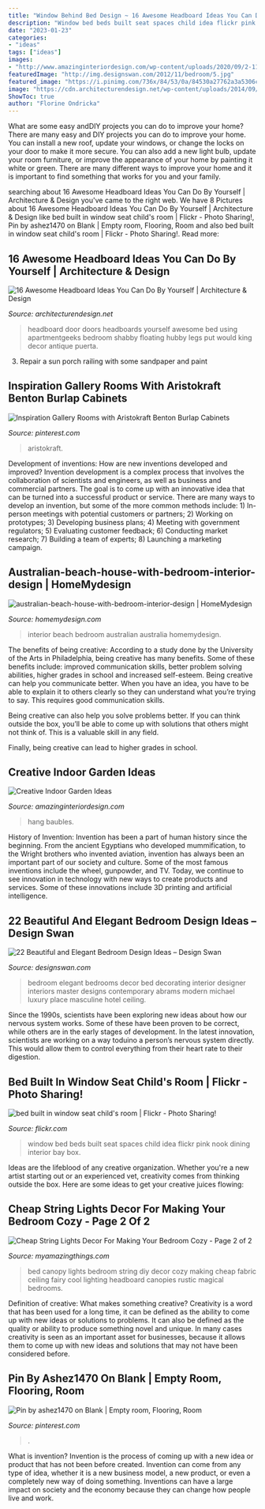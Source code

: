 ```yaml
---
title: "Window Behind Bed Design ~ 16 Awesome Headboard Ideas You Can Do By Yourself"
description: "Window bed beds built seat spaces child idea flickr pink nook dining interior bay box"
date: "2023-01-23"
categories:
- "ideas"
tags: ["ideas"]
images:
- "http://www.amazinginteriordesign.com/wp-content/uploads/2020/09/2-11-623x1024.jpg"
featuredImage: "http://img.designswan.com/2012/11/bedroom/5.jpg"
featured_image: "https://i.pinimg.com/736x/84/53/0a/84530a27762a3a5306c672cab33430dd.jpg"
image: "https://cdn.architecturendesign.net/wp-content/uploads/2014/09/93.jpg"
ShowToc: true
author: "Florine Ondricka"
---
```



What are some easy andDIY projects you can do to improve your home?
There are many easy and DIY projects you can do to improve your home. You can install a new roof, update your windows, or change the locks on your door to make it more secure. You can also add a new light bulb, update your room furniture, or improve the appearance of your home by painting it white or green. There are many different ways to improve your home and it is important to find something that works for you and your family.

	

		
searching about 16 Awesome Headboard Ideas You Can Do By Yourself | Architecture &amp; Design you've came to the right web. We have 8 Pictures about 16 Awesome Headboard Ideas You Can Do By Yourself | Architecture &amp; Design like bed built in window seat child&#039;s room | Flickr - Photo Sharing!, Pin by ashez1470 on Blank | Empty room, Flooring, Room and also bed built in window seat child&#039;s room | Flickr - Photo Sharing!. Read more:
		
    
## 16 Awesome Headboard Ideas You Can Do By Yourself | Architecture &amp; Design

<img loading=lazy src="https://cdn.architecturendesign.net/wp-content/uploads/2014/09/93.jpg" onerror="this.onerror=null;this.src='https://tse1.mm.bing.net/th?id=OIP.X9VfwjRooIgYcQtYlLfohwHaJ4&amp;pid=15.1';" alt="16 Awesome Headboard Ideas You Can Do By Yourself | Architecture &amp; Design">

_Source: architecturendesign.net_

>headboard door doors headboards yourself awesome bed using apartmentgeeks bedroom shabby floating hubby legs put would king decor antique puerta. 

	

3. Repair a sun porch railing with some sandpaper and paint

    
## Inspiration Gallery Rooms With Aristokraft Benton Burlap Cabinets

<img loading=lazy src="https://i.pinimg.com/736x/84/53/0a/84530a27762a3a5306c672cab33430dd.jpg" onerror="this.onerror=null;this.src='https://tse4.mm.bing.net/th?id=OIP.OiQrUosW7xGPj3VXhqcogQHaFj&amp;pid=15.1';" alt="Inspiration Gallery Rooms with Aristokraft Benton Burlap Cabinets">

_Source: pinterest.com_

>aristokraft. 

	

Development of inventions: How are new inventions developed and improved?
Invention development is a complex process that involves the collaboration of scientists and engineers, as well as business and commercial partners. The goal is to come up with an innovative idea that can be turned into a successful product or service. There are many ways to develop an invention, but some of the more common methods include: 1) In-person meetings with potential customers or partners; 2) Working on prototypes; 3) Developing business plans; 4) Meeting with government regulators; 5) Evaluating customer feedback; 6) Conducting market research; 7) Building a team of experts; 8) Launching a marketing campaign.

    
## Australian-beach-house-with-bedroom-interior-design | HomeMydesign

<img loading=lazy src="https://homemydesign.com/wp-content/uploads/2012/11/australian-beach-house-with-bedroom-interior-design.jpg" onerror="this.onerror=null;this.src='https://tse2.mm.bing.net/th?id=OIP.6TfXGnWLNbvj_LBZFDWQkAHaK6&amp;pid=15.1';" alt="australian-beach-house-with-bedroom-interior-design | HomeMydesign">

_Source: homemydesign.com_

>interior beach bedroom australian australia homemydesign. 

	

The benefits of being creative:
According to a study done by the University of the Arts in Philadelphia, being creative has many benefits. Some of these benefits include: improved communication skills, better problem solving abilities, higher grades in school and increased self-esteem.
Being creative can help you communicate better. When you have an idea, you have to be able to explain it to others clearly so they can understand what you’re trying to say. This requires good communication skills.

Being creative can also help you solve problems better. If you can think outside the box, you’ll be able to come up with solutions that others might not think of. This is a valuable skill in any field.

Finally, being creative can lead to higher grades in school.

    
## Creative Indoor Garden Ideas

<img loading=lazy src="http://www.amazinginteriordesign.com/wp-content/uploads/2020/09/2-11-623x1024.jpg" onerror="this.onerror=null;this.src='https://tse4.mm.bing.net/th?id=OIP.ZBhwvlhIERYrzhwZO_zY3QHaML&amp;pid=15.1';" alt="Creative Indoor Garden Ideas">

_Source: amazinginteriordesign.com_

>hang baubles. 

	

History of Invention:
Invention has been a part of human history since the beginning. From the ancient Egyptians who developed mummification, to the Wright brothers who invented aviation, invention has always been an important part of our society and culture. Some of the most famous inventions include the wheel, gunpowder, and TV. Today, we continue to see innovation in technology with new ways to create products and services. Some of these innovations include 3D printing and artificial intelligence.

    
## 22 Beautiful And Elegant Bedroom Design Ideas – Design Swan

<img loading=lazy src="http://img.designswan.com/2012/11/bedroom/5.jpg" onerror="this.onerror=null;this.src='https://tse4.mm.bing.net/th?id=OIP.QEOpGzmR-VVrslL1WjwglAHaE7&amp;pid=15.1';" alt="22 Beautiful and Elegant Bedroom Design Ideas – Design Swan">

_Source: designswan.com_

>bedroom elegant bedrooms decor bed decorating interior designer interiors master designs contemporary abrams modern michael luxury place masculine hotel ceiling. 

	

Since the 1990s, scientists have been exploring new ideas about how our nervous system works. Some of these have been proven to be correct, while others are in the early stages of development. In the latest innovation, scientists are working on a way toduino a person’s nervous system directly. This would allow them to control everything from their heart rate to their digestion.

    
## Bed Built In Window Seat Child&#039;s Room | Flickr - Photo Sharing!

<img loading=lazy src="http://farm3.staticflickr.com/2349/2282319401_4fccc6a19a.jpg" onerror="this.onerror=null;this.src='https://tse1.mm.bing.net/th?id=OIP.QLA86lDZL-wcoiieIEhPcQHaFj&amp;pid=15.1';" alt="bed built in window seat child&#039;s room | Flickr - Photo Sharing!">

_Source: flickr.com_

>window bed beds built seat spaces child idea flickr pink nook dining interior bay box. 

	

Ideas are the lifeblood of any creative organization. Whether you're a new artist starting out or an experienced vet, creativity comes from thinking outside the box. Here are some ideas to get your creative juices flowing: 

    
## Cheap String Lights Decor For Making Your Bedroom Cozy - Page 2 Of 2

<img loading=lazy src="http://myamazingthings.com/wp-content/uploads/2017/08/string-lights-bedroom-8.jpg" onerror="this.onerror=null;this.src='https://tse4.mm.bing.net/th?id=OIP.PrOhO6vfrdCw0cheE1EquQHaHa&amp;pid=15.1';" alt="Cheap String Lights Decor For Making Your Bedroom Cozy - Page 2 of 2">

_Source: myamazingthings.com_

>bed canopy lights bedroom string diy decor cozy making cheap fabric ceiling fairy cool lighting headboard canopies rustic magical bedrooms. 

	

Definition of creative: What makes something creative?
Creativity is a word that has been used for a long time, it can be defined as the ability to come up with new ideas or solutions to problems. It can also be defined as the quality or ability to produce something novel and unique. In many cases creativity is seen as an important asset for businesses, because it allows them to come up with new ideas and solutions that may not have been considered before.

    
## Pin By Ashez1470 On Blank | Empty Room, Flooring, Room

<img loading=lazy src="https://i.pinimg.com/736x/8e/44/5a/8e445aca9d8c06dfb3b2576e17a2d142.jpg" onerror="this.onerror=null;this.src='https://tse1.mm.bing.net/th?id=OIP.-YaalbeubXqaL5Nls9z_qwHaG5&amp;pid=15.1';" alt="Pin by ashez1470 on Blank | Empty room, Flooring, Room">

_Source: pinterest.com_

>. 

	

What is invention?
Invention is the process of coming up with a new idea or product that has not been before created. Invention can come from any type of idea, whether it is a new business model, a new product, or even a completely new way of doing something. Inventions can have a large impact on society and the economy because they can change how people live and work.

